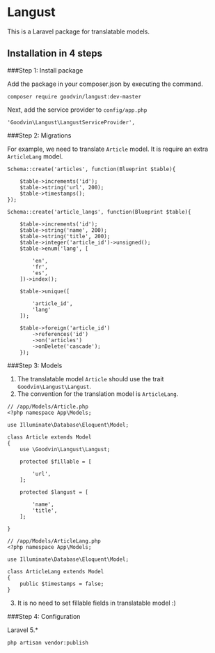 # Langust

This is a Laravel package for translatable models.

## Installation in 4 steps

###Step 1: Install package

Add the package in your composer.json by executing the command.

```
composer require goodvin/langust:dev-master
```
Next, add the service provider to ```config/app.php```

```
'Goodvin\Langust\LangustServiceProvider',
```

###Step 2: Migrations

For example, we need to translate ```Article``` model. It is require an extra ```ArticleLang``` model.

```
Schema::create('articles', function(Blueprint $table){

    $table->increments('id');
    $table->string('url', 200);
    $table->timestamps();
});
```

```
Schema::create('article_langs', function(Blueprint $table){

    $table->increments('id');
    $table->string('name', 200);
    $table->string('title', 200);
    $table->integer('article_id')->unsigned();
    $table->enum('lang', [
    
        'en',
        'fr',
        'es',
    ])->index();
    
    $table->unique([
    
        'article_id',
        'lang'
    ]);
    
    $table->foreign('article_id')
        ->references('id')
        ->on('articles')
        ->onDelete('cascade');
    });
```

###Step 3: Models

1. The translatable model ```Article``` should use the trait ```Goodvin\Langust\Langust```.
2. The convention for the translation model is ```ArticleLang```.

```
// /app/Models/Article.php
<?php namespace App\Models;

use Illuminate\Database\Eloquent\Model;

class Article extends Model
{
	use \Goodvin\Langust\Langust;

	protected $fillable = [

		'url',
	];

	protected $langust = [

		'name',
		'title',
	];

}

// /app/Models/ArticleLang.php
<?php namespace App\Models;

use Illuminate\Database\Eloquent\Model;

class ArticleLang extends Model
{
	public $timestamps = false;
}
```

3. It is no need to set fillable fields in translatable model :)

###Step 4: Configuration

Laravel 5.*

```
php artisan vendor:publish 
```
